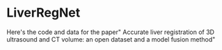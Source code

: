 # LiverRegNet
Here's the code and data for the paper" Accurate liver registration of 3D ultrasound and CT volume: an open dataset and a model fusion method"
